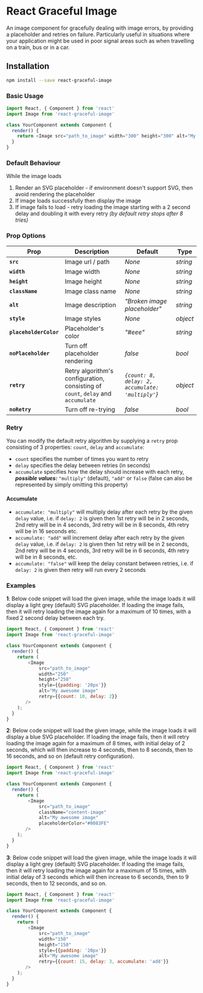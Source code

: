 React Graceful Image
=============================

An image component for gracefully dealing with image errors, by providing a placeholder and retries on failure. Particularly useful in situations where your application might be used in poor signal areas such as when travelling on a train, bus or in a car.

## Installation

```sh
npm install --save react-graceful-image
```

### Basic Usage

```js
import React, { Component } from 'react'
import Image from 'react-graceful-image'

class YourComponent extends Component {
  render() {
    return <Image src="path_to_image" width="300" height="300" alt="My awesome image" />
  }
}
```

### Default Behaviour

While the image loads
1. Render an SVG placeholder - if environment doesn't support SVG, then avoid rendering the placeholder
2. If image loads successfully then display the image
3. If image fails to load - retry loading the image starting with a 2 second delay and doubling it with every retry *(by default retry stops after 8 tries)*

### Prop Options

| Prop | Description | Default | Type |
|---|---|---|---|
|**`src`**|Image url / path |*None*|*string*|
|**`width`**|Image width |*None*|*string*|
|**`height`**|Image height |*None*|*string*|
|**`className`**|Image class name |*None*|*string*|
|**`alt`**|Image description |*"Broken image placeholder"*|*string*|
|**`style`**|Image styles |*None*|*object*|
|**`placeholderColor`**|Placeholder's color|*"#eee"*|*string*|
|**`noPlaceholder `**|Turn off placeholder rendering|*false*|*bool*|
|**`retry`**|Retry algorithm's configuration, consisting of `count`, `delay` and `accumulate`|*`{count: 8, delay: 2, accumulate: 'multiply'`}*|*object*|
|**`noRetry`**|Turn off re-trying|*false*|*bool*|

### Retry

You can modify the default retry algorithm by supplying a `retry` prop consisting of 3 properties: `count`, `delay` and `accumulate`:

- `count` specifies the number of times you want to retry
- `delay` specifies the delay between retries (in seconds)
- `accumulate` specifies how the delay should increase with each retry, **_possible values:_** `"multiply"` (default), `"add"` or `false` (false can also be represented by simply omitting this property)

#### Accumulate

- `accumulate: "multiply"` will multiply delay after each retry by the given `delay` value, i.e. if `delay: 2` is given then 1st retry will be in 2 seconds, 2nd retry will be in 4 seconds, 3rd retry will be in 8 seconds, 4th retry will be in 16 seconds etc.
- `accumulate: "add"` will increment delay after each retry by the given `delay` value, i.e. if `delay: 2` is given then 1st retry will be in 2 seconds, 2nd retry will be in 4 seconds, 3rd retry will be in 6 seconds, 4th retry will be in 8 seconds, etc.
- `accumulate: "false"` will keep the delay constant between retries, i.e. if `delay: 2` is given then retry will run every 2 seconds

### Examples

**1**: Below code snippet will load the given image, while the image loads it will display a light grey (default) SVG placeholder. If loading the image fails, then it will retry loading the image again for a maximum of 10 times, with a fixed 2 second delay between each try.

```js
import React, { Component } from 'react'
import Image from 'react-graceful-image'

class YourComponent extends Component {
  render() {
    return (
        <Image
            src="path_to_image"
            width="250"
            height="250"
            style={{padding: '20px'}}
            alt="My awesome image"
            retry={{count: 10, delay: 2}}
       />
    );
  }
}
```

**2**: Below code snippet will load the given image, while the image loads it will display a blue SVG placeholder. If loading the image fails, then it will retry loading the image again for a maximum of 8 times, with initial delay of 2 seconds, which will then increase to 4 seconds, then to 8 seconds, then to 16 seconds, and so on (default retry configuration).

```js
import React, { Component } from 'react'
import Image from 'react-graceful-image'

class YourComponent extends Component {
  render() {
    return (
        <Image
            src="path_to_image"
            className="content-image"
            alt="My awesome image"
            placeholderColor="#0083FE"
       />
    );
  }
}
```

**3**: Below code snippet will load the given image, while the image loads it will display a light grey (default) SVG placeholder. If loading the image fails, then it will retry loading the image again for a maximum of 15 times, with initial delay of 3 seconds which will then increase to 6 seconds, then to 9 seconds, then to 12 seconds, and so on.

```js
import React, { Component } from 'react'
import Image from 'react-graceful-image'

class YourComponent extends Component {
  render() {
    return (
        <Image
            src="path_to_image"
            width="150"
            height="150"
            style={{padding: '20px'}}
            alt="My awesome image"
            retry={{count: 15, delay: 3, accumulate: 'add'}}
       />
    );
  }
}
```

